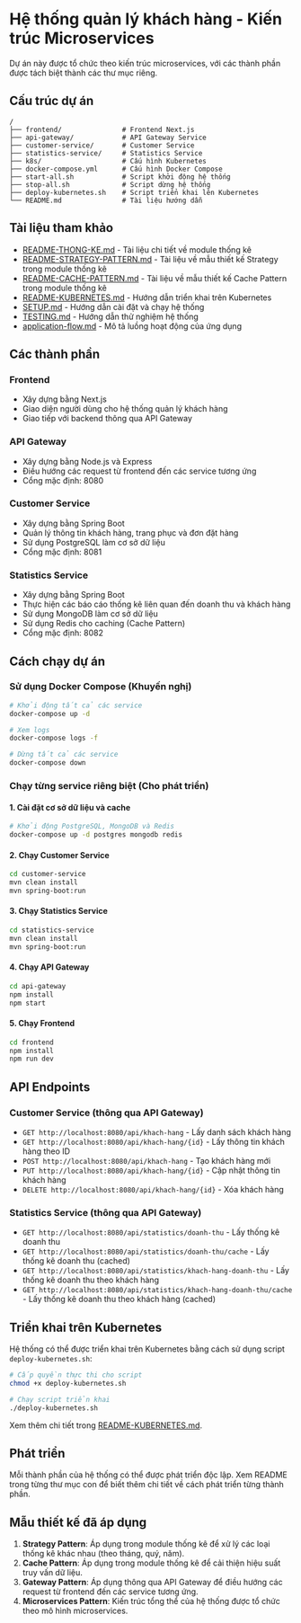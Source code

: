 # Hệ thống quản lý khách hàng - Kiến trúc Microservices

Dự án này được tổ chức theo kiến trúc microservices, với các thành phần được tách biệt thành các thư mục riêng.

## Cấu trúc dự án

```
/
├── frontend/               # Frontend Next.js
├── api-gateway/            # API Gateway Service
├── customer-service/       # Customer Service
├── statistics-service/     # Statistics Service
├── k8s/                    # Cấu hình Kubernetes
├── docker-compose.yml      # Cấu hình Docker Compose
├── start-all.sh            # Script khởi động hệ thống
├── stop-all.sh             # Script dừng hệ thống
├── deploy-kubernetes.sh    # Script triển khai lên Kubernetes
└── README.md               # Tài liệu hướng dẫn
```

## Tài liệu tham khảo

- [README-THONG-KE.md](README-THONG-KE.md) - Tài liệu chi tiết về module thống kê
- [README-STRATEGY-PATTERN.md](README-STRATEGY-PATTERN.md) - Tài liệu về mẫu thiết kế Strategy trong module thống kê
- [README-CACHE-PATTERN.md](README-CACHE-PATTERN.md) - Tài liệu về mẫu thiết kế Cache Pattern trong module thống kê
- [README-KUBERNETES.md](README-KUBERNETES.md) - Hướng dẫn triển khai trên Kubernetes
- [SETUP.md](SETUP.md) - Hướng dẫn cài đặt và chạy hệ thống
- [TESTING.md](TESTING.md) - Hướng dẫn thử nghiệm hệ thống
- [application-flow.md](application-flow.md) - Mô tả luồng hoạt động của ứng dụng

## Các thành phần

### Frontend
- Xây dựng bằng Next.js
- Giao diện người dùng cho hệ thống quản lý khách hàng
- Giao tiếp với backend thông qua API Gateway

### API Gateway
- Xây dựng bằng Node.js và Express
- Điều hướng các request từ frontend đến các service tương ứng
- Cổng mặc định: 8080

### Customer Service
- Xây dựng bằng Spring Boot
- Quản lý thông tin khách hàng, trang phục và đơn đặt hàng
- Sử dụng PostgreSQL làm cơ sở dữ liệu
- Cổng mặc định: 8081

### Statistics Service
- Xây dựng bằng Spring Boot
- Thực hiện các báo cáo thống kê liên quan đến doanh thu và khách hàng
- Sử dụng MongoDB làm cơ sở dữ liệu
- Sử dụng Redis cho caching (Cache Pattern)
- Cổng mặc định: 8082

## Cách chạy dự án

### Sử dụng Docker Compose (Khuyến nghị)

```bash
# Khởi động tất cả các service
docker-compose up -d

# Xem logs
docker-compose logs -f

# Dừng tất cả các service
docker-compose down
```

### Chạy từng service riêng biệt (Cho phát triển)

#### 1. Cài đặt cơ sở dữ liệu và cache

```bash
# Khởi động PostgreSQL, MongoDB và Redis
docker-compose up -d postgres mongodb redis
```

#### 2. Chạy Customer Service

```bash
cd customer-service
mvn clean install
mvn spring-boot:run
```

#### 3. Chạy Statistics Service

```bash
cd statistics-service
mvn clean install
mvn spring-boot:run
```

#### 4. Chạy API Gateway

```bash
cd api-gateway
npm install
npm start
```

#### 5. Chạy Frontend

```bash
cd frontend
npm install
npm run dev
```

## API Endpoints

### Customer Service (thông qua API Gateway)
- `GET http://localhost:8080/api/khach-hang` - Lấy danh sách khách hàng
- `GET http://localhost:8080/api/khach-hang/{id}` - Lấy thông tin khách hàng theo ID
- `POST http://localhost:8080/api/khach-hang` - Tạo khách hàng mới
- `PUT http://localhost:8080/api/khach-hang/{id}` - Cập nhật thông tin khách hàng
- `DELETE http://localhost:8080/api/khach-hang/{id}` - Xóa khách hàng

### Statistics Service (thông qua API Gateway)
- `GET http://localhost:8080/api/statistics/doanh-thu` - Lấy thống kê doanh thu
- `GET http://localhost:8080/api/statistics/doanh-thu/cache` - Lấy thống kê doanh thu (cached)
- `GET http://localhost:8080/api/statistics/khach-hang-doanh-thu` - Lấy thống kê doanh thu theo khách hàng
- `GET http://localhost:8080/api/statistics/khach-hang-doanh-thu/cache` - Lấy thống kê doanh thu theo khách hàng (cached)

## Triển khai trên Kubernetes

Hệ thống có thể được triển khai trên Kubernetes bằng cách sử dụng script `deploy-kubernetes.sh`:

```bash
# Cấp quyền thực thi cho script
chmod +x deploy-kubernetes.sh

# Chạy script triển khai
./deploy-kubernetes.sh
```

Xem thêm chi tiết trong [README-KUBERNETES.md](README-KUBERNETES.md).

## Phát triển

Mỗi thành phần của hệ thống có thể được phát triển độc lập. Xem README trong từng thư mục con để biết thêm chi tiết về cách phát triển từng thành phần.

## Mẫu thiết kế đã áp dụng

1. **Strategy Pattern**: Áp dụng trong module thống kê để xử lý các loại thống kê khác nhau (theo tháng, quý, năm).
2. **Cache Pattern**: Áp dụng trong module thống kê để cải thiện hiệu suất truy vấn dữ liệu.
3. **Gateway Pattern**: Áp dụng thông qua API Gateway để điều hướng các request từ frontend đến các service tương ứng.
4. **Microservices Pattern**: Kiến trúc tổng thể của hệ thống được tổ chức theo mô hình microservices.
